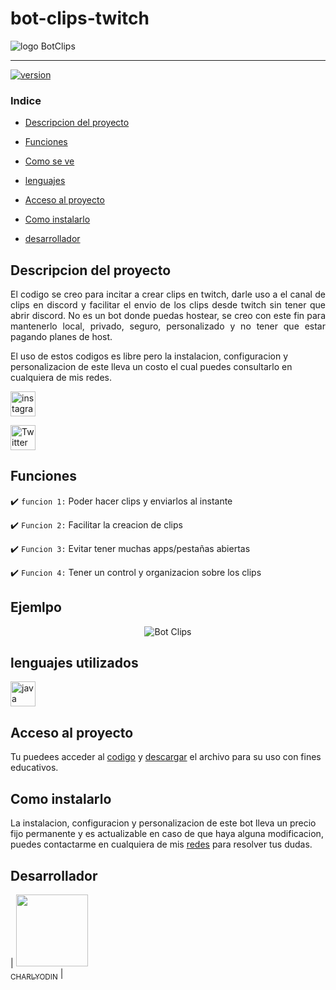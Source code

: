 # bot-clips-twitch

![logo BotClips](https://images.png)

<hr>

<p align="left"><a href="https://bit.ly/3OeOn57"><img src="https://img.shields.io/badge/version-2.0-5aff59?style=flat&link=https://bit.ly/3OeOn57" alt="version" /></a></p>

### Indice 

- [Descripcion del proyecto](#Descripcion-del-proyecto)

- [Funciones](#funciones)

- [Como se ve](#Ejemplo)

- [lenguajes](#lenguajes-utilizados)

- [Acceso al proyecto](#Acceso-al-proyecto)

- [Como instalarlo](#Como-instalarlo)

- [desarrollador](#desarrollador)

## Descripcion del proyecto 

<p align="justify">
  El codigo se creo para incitar a crear clips en twitch, darle uso a el canal de clips en discord y facilitar el envio de los clips desde twitch sin tener que abrir discord.
  No es un bot donde puedas hostear, se creo con este fin para mantenerlo local, privado, seguro, personalizado y no tener que estar pagando planes de host.
  
  El uso de estos codigos es libre pero la instalacion, configuracion y personalizacion de este lleva un costo el cual puedes consultarlo en cualquiera de mis redes.
  
<p align="left"><a href="https://www.instagram.com/charly0din" target="_blank"> <img src="https://img.icons8.com/office/40/000000/instagram-new.png" alt="instagramCharlyodin" width="40" height="40"/> </a>
</p>

<p align="left"><a href="https://twitter.com/charlyodin" target="_blank"> <img src="https://img.icons8.com/office/40/000000/twitter.png" alt="TwitterCharlyodin" width="40" height="40"/> </a>
</p>

## Funciones

:heavy_check_mark: `funcion 1:` Poder hacer clips y enviarlos al instante

:heavy_check_mark: `Funcion 2:` Facilitar la creacion de clips

:heavy_check_mark: `Funcion 3:` Evitar tener muchas apps/pestañas abiertas

:heavy_check_mark: `Funcion 4:` Tener un control y organizacion sobre los clips

## Ejemlpo

<div align="center">

![Bot Clips](https://cdn.discordapp.com/attachments/867186873688784916/991043017232220180/Edited_20220626_204846_AdobeExpress.gif)

  </div>

###

## lenguajes utilizados

<a href="https://www.javascript.com" target=_blank> <img src="https://img.icons8.com/fluency/48/000000/javascript.png" alt="java" width="40" height="40"/></a> 

###

## Acceso al proyecto

Tu puedees acceder al [codigo](https://github.com/CHARLYODIN/bot-clips-twitch) y [descargar](https://github.com/charlyodin/bot-clips-twitch/archive/refs/heads/main.zip) el archivo para su uso con fines educativos.

## Como instalarlo

La instalacion, configuracion y personalizacion de este bot lleva un precio fijo permanente y es actualizable en caso de que haya alguna modificacion, puedes contactarme en cualquiera de mis [redes](https://linktr.ee/CHARLYODIN) para resolver tus dudas.

## Desarrollador

| [<img src="https://cdn.discordapp.com/avatars/404807539398672397/d2134657b72ebf31de7c9f957dfbc099.png?size=4096" width=115><br><sub>CHARLYODIN</sub>](https://github.com/charlyodin) |
